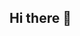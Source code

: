 ## Hi there 👋

<!--
**Hugonofre7/Hugonofre7** is a ✨ _special_ ✨ repository because its `README.md` (this file) appears on your GitHub profile.

Here are some ideas to get you started:

- 🔭 I’m currently working on ...
- 🌱 I’m currently learning ... Python, JavaScript, MySql, Html 5, CSS, 
- ⚡ Fun fact: ...
-->
